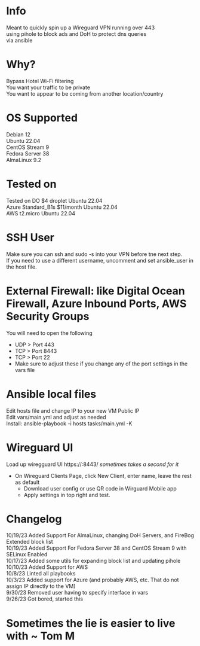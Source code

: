 # Info
Meant to quickly spin up a Wireguard VPN running over 443  
using pihole to block ads and DoH to protect dns queries  
via ansible  

# Why?
Bypass Hotel Wi-Fi filtering  
You want your traffic to be private  
You want to appear to be coming from another location/country  

# OS Supported
Debian 12  
Ubuntu 22.04  
CentOS Stream 9  
Fedora Server 38  
AlmaLinux 9.2  

# Tested on
Tested on DO $4 droplet Ubuntu 22.04  
Azure Standard_B1s $11/month Ubuntu 22.04  
AWS t2.micro Ubuntu 22.04  

# SSH User 
Make sure you can ssh and sudo -s into your VPN before tne next step.  
If you need to use a different username, uncomment and set ansible_user in the host file. 

# External Firewall: like Digital Ocean Firewall, Azure Inbound Ports, AWS Security Groups
You will need to open the following  
  * UDP > Port 443  
  * TCP > Port 8443   
  * TCP > Port 22
  * Make sure to adjust these if you change any of the port settings in the vars file  


# Ansible local files
Edit hosts file and change IP to your new VM Public IP  
Edit vars/main.yml and adjust as needed  
Install: ansible-playbook -i hosts tasks/main.yml -K  

# Wireguard UI
Load up wiregguard UI https://<vm-ip>:8443/ *sometimes takes a second for it*  
* On Wireguard Clients Page, click New Client, enter name, leave the rest as default  
     * Download user config or use QR code in Wirguard Mobile app  
   * Apply settings in top right and test. 
    

# Changelog
10/19/23 Added Support For AlmaLinux, changing DoH Servers, and FireBog Extended block list  
10/19/23 Added Support For Fedora Server 38 and CentOS Stream 9 with SELinux Enabled  
10/17/23 Added some utils for expanding block list and updating pihole  
10/10/23 Added Support for AWS  
10/8/23 Linted all playbooks  
10/3/23 Added support for Azure (and probably AWS, etc. That do not assign IP directly to the VM)  
9/30/23 Removed user having to specify interface in vars  
9/26/23 Got bored, started this  

# Sometimes the lie is easier to live with ~ Tom M